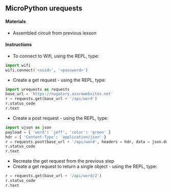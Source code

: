 ## MicroPython urequests

#### Materials
 - Assembled circuit from previous lesson

#### Instructions
 - To connect to Wifi, using the REPL, type:
```Python
import wifi
wifi.connect('<ssid>', '<password>')
```
 - Create a get request - using the REPL, type:
```Python
import urequests as requests
base_url = 'https://nugatory.azurewebsites.net'
r = requests.get(base_url + '/api/word')
r.status_code
r.text
```
 - Create a post request - using the REPL, type:
```Python
import ujson as json
payload = { 'word': 'jeff', 'color': 'green' }
hdr = { 'Content-Type': 'application/json' }
r = requests.post(base_url + '/api/word', headers = hdr, data = json.dumps(payload))
r.status_code
r.text
```
 - Recreate the get request from the previous step
 - Create a get request to return a single object - using the REPL, type:
```Python
r = requests.get(base_url + '/api/word/2')
r.status_code
r.text
```

